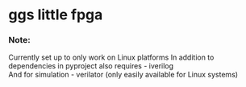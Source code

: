 # ggs little fpga

### Note:
Currently set up to only work on Linux platforms
In addition to dependencies in pyproject also requires 
    - iverilog  
And for simulation
    - verilator (only easily available for Linux systems)

